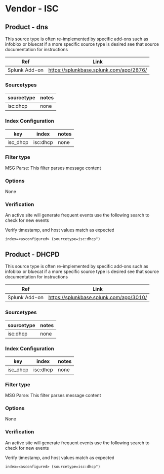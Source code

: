 # Vendor - ISC

## Product - dns

This source type is often re-implemented by specific add-ons such as infoblox or bluecat if a more specific source type is desired
see that source documentation for instructions

| Ref            | Link                                                                                                    |
|----------------|---------------------------------------------------------------------------------------------------------|
| Splunk Add-on  | https://splunkbase.splunk.com/app/2876/                                                   |


### Sourcetypes

| sourcetype     | notes                                                                                                   |
|----------------|---------------------------------------------------------------------------------------------------------|
| isc:dhcp | none |


### Index Configuration

| key            | index      | notes          |
|----------------|------------|----------------|
| isc_dhcp     | isc:dhcp          | none          |

### Filter type

MSG Parse: This filter parses message content

### Options

None



### Verification

An active site will generate frequent events use the following search to check for new events

Verify timestamp, and host values match as expected    

```
index=<asconfigured> (sourcetype=isc:dhcp")
```



## Product - DHCPD

This source type is often re-implemented by specific add-ons such as infoblox or bluecat if a more specific source type is desired
see that source documentation for instructions

| Ref            | Link                                                                                                    |
|----------------|---------------------------------------------------------------------------------------------------------|
| Splunk Add-on  | https://splunkbase.splunk.com/app/3010/                                                   |


### Sourcetypes

| sourcetype     | notes                                                                                                   |
|----------------|---------------------------------------------------------------------------------------------------------|
| isc:dhcp | none |


### Index Configuration

| key            | index      | notes          |
|----------------|------------|----------------|
| isc_dhcp     | isc:dhcp          | none          |

### Filter type

MSG Parse: This filter parses message content

### Options

None



### Verification

An active site will generate frequent events use the following search to check for new events

Verify timestamp, and host values match as expected    

```
index=<asconfigured> (sourcetype=isc:dhcp")
```

